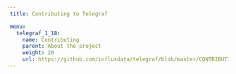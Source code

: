 ```yaml
---
 title: Contributing to Telegraf

 menu:
   telegraf_1_18:
     name: Contributing
     parent: About the project
     weight: 20
     url: https://github.com/influxdata/telegraf/blob/master/CONTRIBUTING.md
---
```

